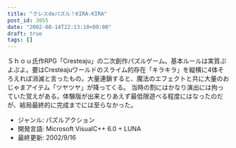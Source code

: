 ```yaml
---
title: "クレスdeパズル！KIRA☆KIRA"
post_id: 3055
date: "2002-08-14T22:13:10+09:00"
draft: true
tags: []
---
```



Ｓｈｏｕ氏作RPG「Cresteaju」の二次創作パズルゲーム。基本ルールは実質ぷよぷよ。要はCresteajuワールドのスライム的存在「キラキラ」を縦横に4体そろえれば消滅と言ったもの。大量連鎖すると、魔法のエフェクトと共に大量のおじゃまアイテム「ツヤツヤ」が降ってくる。  当時の割にはかなり演出には拘っていた覚えがある。体験版が出来とりあえず最低限遊べる程度にはなったのだが、結局最終的に完成までには至らなかった。

  * ジャンル: パズルアクション
  * 開発言語: Microsoft VisualC++ 6.0 + LUNA
  * 最終更新: 2002/9/16

